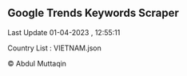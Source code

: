 

## Google Trends Keywords Scraper 
 
Last Update 01-04-2023 , 12:55:11

Country List :
VIETNAM.json



© Abdul Muttaqin 
